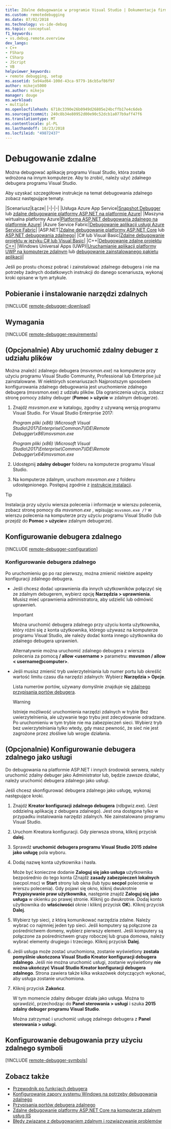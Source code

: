 ```yaml
---
title: Zdalne debugowanie w programie Visual Studio | Dokumentacja firmy Microsoft
ms.custom: remotedebugging
ms.date: 07/02/2018
ms.technology: vs-ide-debug
ms.topic: conceptual
f1_keywords:
- vs.debug.remote.overview
dev_langs:
- C++
- FSharp
- CSharp
- JScript
- VB
helpviewer_keywords:
- remote debugging, setup
ms.assetid: 5a94ad64-100d-43ca-9779-16cb5af86f97
author: mikejo5000
ms.author: mikejo
manager: douge
ms.workload:
- multiple
ms.openlocfilehash: 6718c3390e26b0949d26805e24bcffb17e4c6deb
ms.sourcegitcommit: 240c8b34e80952d00e90c52dcb1a077b9aff47f6
ms.translationtype: MT
ms.contentlocale: pl-PL
ms.lasthandoff: 10/23/2018
ms.locfileid: "49872437"
---
```

# <a name="remote-debugging"></a>Debugowanie zdalne
Można debugować aplikację programu Visual Studio, która została wdrożona na innym komputerze. Aby to zrobić, należy użyć zdalnego debugera programu Visual Studio.

Aby uzyskać szczegółowe instrukcje na temat debugowania zdalnego zobacz następujące tematy.

|Scenariusz|Łącze|
|-|-|-|
|Usługa Azure App Service|[Snapshot Debugger](../debugger/debug-live-azure-applications.md) lub [zdalne debugowanie platformy ASP.NET na platformie Azure](../debugger/remote-debugging-azure.md)|
|Maszyna wirtualna platformy Azure|[Platforma ASP.NET debugowania zdalnego na platformie Azure](../debugger/remote-debugging-azure.md)|
|Azure Service Fabric|[Debugowanie aplikacji usługi Azure Service Fabric](/azure/service-fabric/service-fabric-debugging-your-application#debug-a-remote-service-fabric-application)|
|ASP.NET|[Zdalne debugowanie platformy ASP.NET Core](../debugger/remote-debugging-aspnet-on-a-remote-iis-computer.md) lub [ASP.NET debugowania zdalnego](../debugger/remote-debugging-aspnet-on-a-remote-iis-7-5-computer.md)|
|C# lub Visual Basic|[Zdalne debugowanie projektu w języku C# lub Visual Basic](../debugger/remote-debugging-csharp.md)|
|C++|[Debugowanie zdalne projektu C++](../debugger/remote-debugging-cpp.md)|
|Windows Universal Apps (UWP)|[Uruchamianie aplikacji platformy UWP na komputerze zdalnym](../debugger/run-windows-store-apps-on-a-remote-machine.md) lub [debugowanie zainstalowanego pakietu aplikacji](../debugger/debug-installed-app-package.md)|

Jeśli po prostu chcesz pobrać i zainstalować zdalnego debugera i nie ma potrzeby żadnych dodatkowych instrukcji do danego scenariusza, wykonaj kroki opisane w tym artykule.

## <a name="download-and-install-the-remote-tools"></a>Pobieranie i instalowanie narzędzi zdalnych

[!INCLUDE [remote-debugger-download](../debugger/includes/remote-debugger-download.md)]

## <a name="requirements_msvsmon"></a> Wymagania

[!INCLUDE [remote-debugger-requirements](../debugger/includes/remote-debugger-requirements.md)]

## <a name="fileshare_msvsmon"></a> (Opcjonalnie) Aby uruchomić zdalny debuger z udziału plików

Można znaleźć zdalnego debugera (*msvsmon.exe*) na komputerze przy użyciu programu Visual Studio Community, Professional lub Enterprise już zainstalowane. W niektórych scenariuszach Najprostszym sposobem konfigurowania zdalnego debugowania jest uruchomienie zdalnego debugera (msvsmon.exe) z udziału plików. Dla ograniczenia użycia, zobacz stronę pomocy zdalny debuger (**Pomoc > użycie** w zdalnym debugerze).

1. Znajdź *msvsmon.exe* w katalogu, zgodny z używaną wersją programu Visual Studio. For Visual Studio Enterprise 2017:

      *Program pliki (x86) \Microsoft Visual Studio\2017\Enterprise\Common7\IDE\Remote Debugger\x86\msvsmon.exe*

      *Program pliki (x86) \Microsoft Visual Studio\2017\Enterprise\Common7\IDE\Remote Debugger\x64\msvsmon.exe*

2. Udostępnij **zdalny debuger** folderu na komputerze programu Visual Studio.

3. Na komputerze zdalnym, uruchom *msvsmon.exe* z folderu udostępnionego. Postępuj zgodnie z [instrukcje instalacji](#bkmk_setup).

> [!TIP]
> Instalacja przy użyciu wiersza polecenia i informacje w wierszu polecenia, zobacz stronę pomocy dla *msvsmon.exe* , wpisując ``msvsmon.exe /?`` w wierszu polecenia na komputerze przy użyciu programu Visual Studio (lub przejdź do **Pomoc > użycie**w zdalnym debugerze).

## <a name="bkmk_setup"></a> Konfigurowanie debugera zdalnego

[!INCLUDE [remote-debugger-configuration](../debugger/includes/remote-debugger-configuration.md)]

### <a name="configure_msvsmon"></a> Konfigurowanie debugera zdalnego
Po uruchomieniu go po raz pierwszy, można zmienić niektóre aspekty konfiguracji zdalnego debugera.

-   Jeśli chcesz dodać uprawnienia dla innych użytkowników połączyć się ze zdalnym debugerem, wybierz opcję **Narzędzia > uprawnienia**. Musisz mieć uprawnienia administratora, aby udzielić lub odmówić uprawnień.

     > [!IMPORTANT]
     > Można uruchomić debugera zdalnego przy użyciu konta użytkownika, który różni się z konta użytkownika, którego używasz na komputerze programu Visual Studio, ale należy dodać konta innego użytkownika do zdalnego debugera uprawnień.

     Alternatywnie można uruchomić zdalnego debugera z wiersza polecenia za pomocą **/ allow \<username >** parametru: **msvsmon / allow \< username@computer>**.

-   Jeśli musisz zmienić tryb uwierzytelniania lub numer portu lub określić wartość limitu czasu dla narzędzi zdalnych: Wybierz **Narzędzia > Opcje**.

     Lista numerów portów, używany domyślnie znajduje się [zdalnego przypisania portów debugera](../debugger/remote-debugger-port-assignments.md).

     > [!WARNING]
     >  Istnieje możliwość uruchomienia narzędzi zdalnych w trybie Bez uwierzytelnienia, ale używanie tego trybu jest zdecydowanie odradzane. Po uruchomieniu w tym trybie nie ma zabezpieczeń sieci. Wybierz tryb bez uwierzytelniania tylko wtedy, gdy masz pewność, że sieć nie jest zagrożone przez złośliwe lub wrogie działania.

##  <a name="bkmk_configureService"></a> (Opcjonalnie) Konfigurowanie debugera zdalnego jako usługi
Do debugowania na platformie ASP.NET i innych środowisk serwera, należy uruchomić zdalny debuger jako Administrator lub, będzie zawsze działać, należy uruchomić debugera zdalnego jako usługi.

 Jeśli chcesz skonfigurować debugera zdalnego jako usługę, wykonaj następujące kroki.

1. Znajdź **Kreator konfiguracji zdalnego debugera** (rdbgwiz.exe). (Jest oddzielną aplikację z debugera zdalnego). Jest ona dostępna tylko w przypadku instalowania narzędzi zdalnych. Nie zainstalowano programu Visual Studio.

2. Uruchom Kreatora konfiguracji. Gdy pierwsza strona, kliknij przycisk **dalej**.

3. Sprawdź **uruchomić debugera programu Visual Studio 2015 zdalne jako usługę** pola wyboru.

4. Dodaj nazwę konta użytkownika i hasła.

    Może być konieczne dodanie **Zaloguj się jako usługa** użytkownika bezpośrednio do tego konta (Znajdź **zasady zabezpieczeń lokalnych** (secpol.msc) w **Start** strony lub okna (lub typu  **secpol** polecenie w wierszu polecenia). Gdy pojawi się okno, kliknij dwukrotnie **Przypisywanie praw użytkownika**, następnie znajdź **Zaloguj się jako usługa** w okienku po prawej stronie. Kliknij go dwukrotnie. Dodaj konto użytkownika do **właściwości** oknie i kliknij przycisk **OK**). Kliknij przycisk **Dalej**.

5. Wybierz typ sieci, z którą komunikować narzędzia zdalne. Należy wybrać co najmniej jeden typ sieci. Jeśli komputery są połączone za pośrednictwem domeny, wybierz pierwszy element. Jeśli komputery są połączone za pośrednictwem grupy roboczej lub grupa domowa, należy wybrać elementy drugiego i trzeciego. Kliknij przycisk **Dalej**.

6. Jeśli usługa może zostać uruchomiona, zostanie wyświetlony **została pomyślnie ukończona Visual Studio Kreator konfiguracji debugera zdalnego**. Jeśli nie można uruchomić usługi, zostanie wyświetlony **nie można ukończyć Visual Studio Kreator konfiguracji debugera zdalnego**. Strona zawiera także kilka wskazówek dotyczących wykonać, aby usługa zostanie uruchomiona.

7. Kliknij przycisk **Zakończ**.

   W tym momencie zdalny debuger działa jako usługa. Można to sprawdzić, przechodząc do **Panel sterowania > usługi** i szuka **2015 zdalny debuger programu Visual Studio**.

   Można zatrzymać i uruchomić usługę zdalnego debugera z **Panel sterowania > usługi**.

## <a name="set-up-debugging-with-remote-symbols"></a>Konfigurowanie debugowania przy użyciu zdalnego symboli

[!INCLUDE [remote-debugger-symbols](../debugger/includes/remote-debugger-symbols.md)]

## <a name="see-also"></a>Zobacz także

- [Przewodnik po funkcjach debugera](../debugger/debugger-feature-tour.md)
- [Konfigurowanie zapory systemu Windows na potrzeby debugowania zdalnego](../debugger/configure-the-windows-firewall-for-remote-debugging.md)
- [Przypisania portów debugera zdalnego](../debugger/remote-debugger-port-assignments.md)
- [Zdalne debugowanie platformy ASP.NET Core na komputerze zdalnym usług IIS](../debugger/remote-debugging-aspnet-on-a-remote-iis-computer.md)
- [Błędy związane z debugowaniem zdalnym i rozwiązywanie problemów](../debugger/remote-debugging-errors-and-troubleshooting.md)